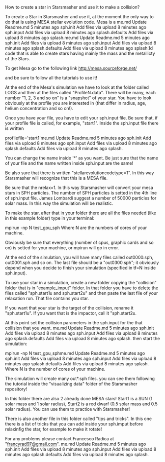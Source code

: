 How to create a star in Starsmasher and use it to make a collision?


To create a Star in Starsmasher and use it, at the moment the only way to do that is using MESA stellar evolution code.
Mesa is a me.md 	Update Readme.md 	5 minutes ago
	sph.init 	Add files via upload 	8 minutes ago
	sph.input 	Add files via upload 	8 minutes ago
	splash.defaults 	Add files via upload 	8 minutes ago
	splash.me.md 	Update Readme.md 	5 minutes ago
	sph.init 	Add files via upload 	8 minutes ago
	sph.input 	Add files via upload 	8 minutes ago
	splash.defaults 	Add files via upload 	8 minutes ago
	splash.1d code that is able to create stars having mainly the mass and the metallicty of the Stars.

To get Mesa go to the following link              http://mesa.sourceforge.net/

and be sure to follow all the tutorials to use it!

At the end of the Mesa's simulation we have to look at the folder called LOGS and then at the files called "ProfileN.data". There will be many, each number "1, 2, 3 and so on" is a "snapshot" of your star. You have to look obviously at the profile you are interested in (that differ in radius, age, helium concentration and so on!).

Once you have your file, you have to edit your sph.input file. Be sure that, if your profile file is called, for example, "start1". Inside the sph.input file there is written 

profilefile='start1'me.md 	Update Readme.md 	5 minutes ago
	sph.init 	Add files via upload 	8 minutes ago
	sph.input 	Add files via upload 	8 minutes ago
	splash.defaults 	Add files via upload 	8 minutes ago
	splash.

You can change the name inside '*' as you want. Be just sure that the name of your file and the name written inside sph.input are the same!

Be also sure that there is written  "stellarevolutioncodetype=1". In this way Starsmasher will recognize that this is a MESA file.

Be sure that the nrelax=1. In this way Starsmasher will convert your mesa stars in SPH particles. The number of SPH particles is setted in the 4th line of sph.input file. James Lombardi suggest a number of 50000 particles for solar mass. In this way the simulation will be realistic.

To make the star, after that in your folder there are all the files needed (like in this example folder) type in your terminal:

mpirun -np N test_gpu_sph
Where N are the numbers of cores of your machine.

Obviously be sure that everything (number of cpus, graphic cards and so on) is setted for your machine, or mpirun will go in error.

At the end of the simulation, you will have many files called out0000.sph, out0001.sph and so on. The last file should be a "out0300.sph"; it obviously depend when you decide to finish your simulation (specified in tf=N inside sph.input).

To use your star in a simulation, create a new folder copying the "collision" folder that is in "example_imput" folder. In that folder you have to delete the files called "sph.start1u and sph.start2u" and then paste the last file of your relaxation run. That file contains you star.

If you want that your star is the target of the collision, rename it "sph.start1u". If you want that is the impactor, call it "sph.start2u.

At this point set the collision parameters in the sph.input for the that collision that you want.
me.md 	Update Readme.md 	5 minutes ago
	sph.init 	Add files via upload 	8 minutes ago
	sph.input 	Add files via upload 	8 minutes ago
	splash.defaults 	Add files via upload 	8 minutes ago
	splash.
then start the simulation:

mpirun -np N test_gpu_sphme.md 	Update Readme.md 	5 minutes ago
	sph.init 	Add files via upload 	8 minutes ago
	sph.input 	Add files via upload 	8 minutes ago
	splash.defaults 	Add files via upload 	8 minutes ago
	splash.
Where N is the number of cores of your machine.


The simulation will create many out*.sph files. you can see them following the tutorial inside the "visualizing data" folder of the Starsmasher repository!

In this folder there are also 2 already done MESA stars!    Start1 is a SUN (1 solar mass and 1 solar radius), Start2 is a red dwarf (0.5 solar mass and 0.5 solar radius). You can use them to practice with Starsmasher! 

There is also another file in this folder called "tips and tricks". In this one there is a list of tricks that you can add inside your sph.imput before relaxinfìg the star, for example to make it rotate!

For any problems please contact Francesco Radica at "francyrad97@gmail.com".
me.md 	Update Readme.md 	5 minutes ago
	sph.init 	Add files via upload 	8 minutes ago
	sph.input 	Add files via upload 	8 minutes ago
	splash.defaults 	Add files via upload 	8 minutes ago
	splash.
